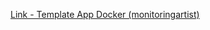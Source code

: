[Link - Template App Docker (monitoringartist)](https://github.com/monitoringartist/Zabbix-Docker-Monitoring)
